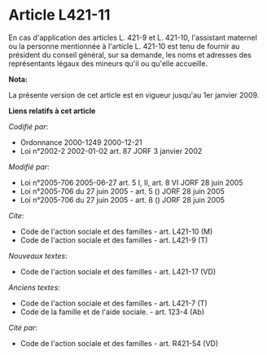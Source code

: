 # Article L421-11

En cas d'application des articles L. 421-9 et L. 421-10, l'assistant maternel ou la personne mentionnée à l'article L. 421-10
est tenu de fournir au président du conseil général, sur sa demande, les noms et adresses des représentants légaux des
mineurs qu'il ou qu'elle accueille.

**Nota:**

La présente version de cet article est en vigueur jusqu'au 1er janvier 2009.

**Liens relatifs à cet article**

_Codifié par_:

  - Ordonnance 2000-1249 2000-12-21
  - Loi n°2002-2 2002-01-02 art. 87 JORF 3 janvier 2002

_Modifié par_:

  - Loi n°2005-706 2005-06-27 art. 5 I, II, art. 8 VI JORF 28 juin 2005
  - Loi n°2005-706 du 27 juin 2005 - art. 5 () JORF 28 juin 2005
  - Loi n°2005-706 du 27 juin 2005 - art. 8 () JORF 28 juin 2005

_Cite_:

  - Code de l'action sociale et des familles - art. L421-10 (M)
  - Code de l'action sociale et des familles - art. L421-9 (T)

_Nouveaux textes_:

  - Code de l'action sociale et des familles - art. L421-17 (VD)

_Anciens textes_:

  - Code de l'action sociale et des familles - art. L421-7 (T)
  - Code de la famille et de l'aide sociale. - art. 123-4 (Ab)

_Cité par_:

  - Code de l'action sociale et des familles - art. R421-54 (VD)
